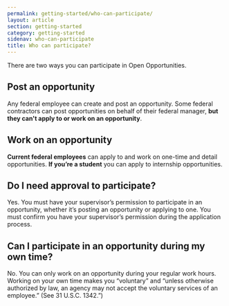 ```yaml
---
permalink: getting-started/who-can-participate/
layout: article
section: getting-started
category: getting-started
sidenav: who-can-participate
title: Who can participate?
---
```


There are two ways you can participate in Open Opportunities.

## Post an opportunity

Any federal employee can create and post an opportunity. Some federal contractors can post opportunities on behalf of their federal manager, **but they can't apply to or work on an opportunity**.

## Work on an opportunity

**Current federal employees** can apply to and work on one-time and detail opportunities. **If you’re a student** you can apply to internship opportunities.

## Do I need approval to participate?

Yes. You must have your supervisor’s permission to participate in an opportunity, whether it’s posting an opportunity or applying to one. You must confirm you have your supervisor’s permission during the application process.

## Can I participate in an opportunity during my own time?

No. You can only work on an opportunity during your regular work hours. Working on your own time makes you “voluntary” and “unless otherwise authorized by law, an agency may not accept the voluntary services of an employee.” (See 31 U.S.C. 1342.”)
